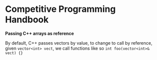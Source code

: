 # Competitive Programming Handbook

**Passing C++ arrays as reference**

By default, C++ passes vectors by value, to change to call by reference, given ```vector<int> vect```, we call functions like so
```int foo(vector<int>& vect) {}```